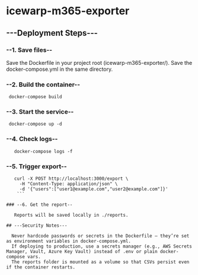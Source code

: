 # icewarp-m365-exporter
## ---Deployment Steps---

### --1. Save files--

   Save the Dockerfile in your project root (icewarp-m365-exporter/).
   Save the docker-compose.yml in the same directory.

### --2. Build the container--

  ```
   docker-compose build
   ```
   
### --3. Start the service--

  ```
   docker-compose up -d
   ```

### --4. Check logs--

```
   docker-compose logs -f
  ```

### --5. Trigger export--

```
   curl -X POST http://localhost:3000/export \
     -H "Content-Type: application/json" \
     -d '{"users":["user1@example.com","user2@example.com"]}'
    ```

### --6. Get the report--

   Reports will be saved locally in ./reports.

## ---Security Notes---

  Never hardcode passwords or secrets in the Dockerfile — they’re set as environment variables in docker-compose.yml.
  If deploying to production, use a secrets manager (e.g., AWS Secrets Manager, Vault, Azure Key Vault) instead of .env or plain docker-compose vars.
  The reports folder is mounted as a volume so that CSVs persist even if the container restarts.

